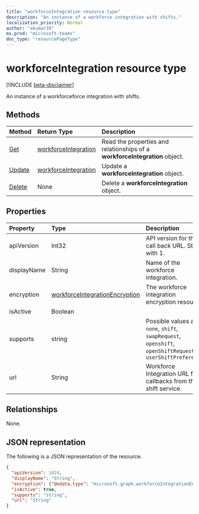 ```yaml
---
title: "workforceIntegration resource type"
description: "An instance of a workforce integration with shifts."
localization_priority: Normal
author: "akumar39"
ms.prod: "microsoft-teams"
doc_type: "resourcePageType"
---
```


# workforceIntegration resource type

[!INCLUDE [beta-disclaimer](../../includes/beta-disclaimer.md)]

An instance of a workforceforce integration with shifts.

## Methods

| Method       | Return Type | Description |
|:-------------|:------------|:------------|
| [Get](../api/workforceintegration-get.md) | [workforceIntegration](workforceintegration.md) | Read the properties and relationships of a **workforceIntegration** object. |
| [Update](../api/workforceintegration-update.md) | [workforceIntegration](workforceintegration.md) | Update a **workforceIntegration** object. |
| [Delete](../api/workforceintegration-delete.md) | None | Delete a **workforceIntegration** object. |

## Properties

| Property     | Type        | Description |
|:-------------|:------------|:------------|
|apiVersion|Int32|API version for the call back URL. Start with 1.|
|displayName|String|Name of the workforce integration.|
|encryption|[workforceIntegrationEncryption](workforceintegrationencryption.md)|The workforce integration encryption resource.|
|isActive|Boolean||
|supports|string| Possible values are: `none`, `shift`, `swapRequest`, `openshift`, `openShiftRequest`, `userShiftPreferences`|
|url|String| Workforce Integration URL for callbacks from the shift service.|

## Relationships

None.

## JSON representation

The following is a JSON representation of the resource.

<!-- {
  "blockType": "resource",
  "optionalProperties": [

  ],
  "@odata.type": "microsoft.graph.workforceIntegration",
  "baseType": ""
}-->

```json
{
  "apiVersion": 1024,
  "displayName": "String",
  "encryption": {"@odata.type": "microsoft.graph.workforceIntegrationEncryption"},
  "isActive": true,
  "supports": "string",
  "url": "String"
}
```

<!-- uuid: 16cd6b66-4b1a-43a1-adaf-3a886856ed98
2019-02-04 14:57:30 UTC -->
<!-- {
  "type": "#page.annotation",
  "description": "workforceIntegration resource",
  "keywords": "",
  "section": "documentation",
  "tocPath": ""
}-->
